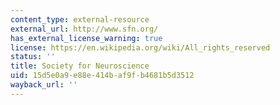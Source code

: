 ```yaml
---
content_type: external-resource
external_url: http://www.sfn.org/
has_external_license_warning: true
license: https://en.wikipedia.org/wiki/All_rights_reserved
status: ''
title: Society for Neuroscience
uid: 15d5e0a9-e88e-414b-af9f-b4681b5d3512
wayback_url: ''
---
```

